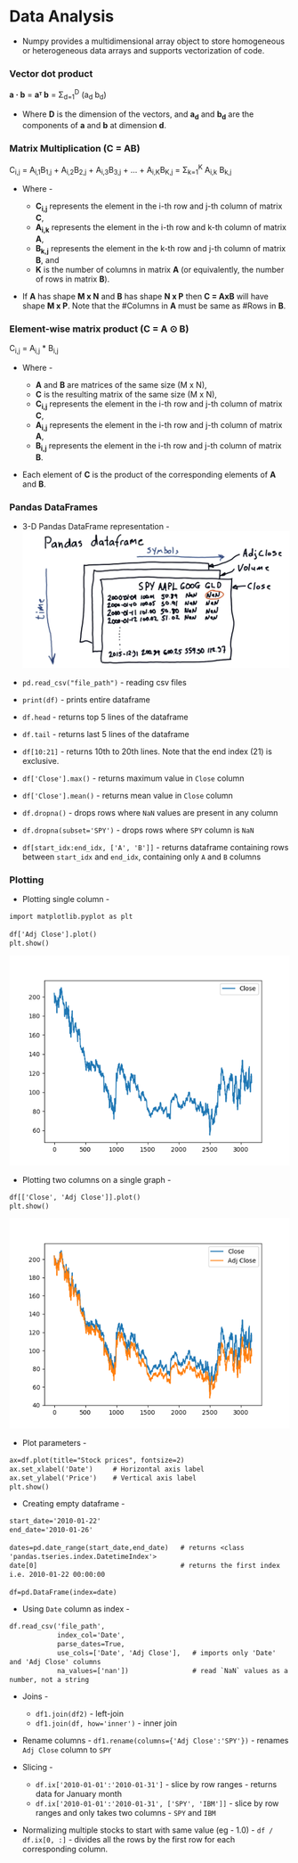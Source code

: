 # Data Analysis

- Numpy provides a multidimensional array object to store homogeneous or heterogeneous data arrays and supports vectorization of code.

### Vector dot product

**a · b** = **aᵀ b** = Σ<sub>d=1</sub><sup>D</sup> (a<sub>d</sub> b<sub>d</sub>)

- Where **D** is the dimension of the vectors, and **a<sub>d</sub>** and **b<sub>d</sub>** are the components of **a** and **b** at dimension **d**.

### Matrix Multiplication (C = AB)

C<sub>i,j</sub> = A<sub>i,1</sub>B<sub>1,j</sub> + A<sub>i,2</sub>B<sub>2,j</sub> + A<sub>i,3</sub>B<sub>3,j</sub> + ... + A<sub>i,K</sub>B<sub>K,j</sub> = Σ<sub>k=1</sub><sup>K</sup> A<sub>i,k</sub> B<sub>k,j</sub>

- Where -

  - **C<sub>i,j</sub>** represents the element in the i-th row and j-th column of matrix **C**,
  - **A<sub>i,k</sub>** represents the element in the i-th row and k-th column of matrix **A**,
  - **B<sub>k,j</sub>** represents the element in the k-th row and j-th column of matrix **B**, and
  - **K** is the number of columns in matrix **A** (or equivalently, the number of rows in matrix **B**).

- If **A** has shape **M x N** and **B** has shape **N x P** then **C = AxB** will have shape **M x P**. Note that the #Columns in **A** must be same as #Rows in **B**.

### Element-wise matrix product (C = A ⊙ B)

C<sub>i,j</sub> = A<sub>i,j</sub> \* B<sub>i,j</sub>

- Where -

  - **A** and **B** are matrices of the same size (M x N),
  - **C** is the resulting matrix of the same size (M x N),
  - **C<sub>i,j</sub>** represents the element in the i-th row and j-th column of matrix **C**,
  - **A<sub>i,j</sub>** represents the element in the i-th row and j-th column of matrix **A**,
  - **B<sub>i,j</sub>** represents the element in the i-th row and j-th column of matrix **B**.

- Each element of **C** is the product of the corresponding elements of **A** and **B**.

### Pandas DataFrames

- 3-D Pandas DataFrame representation -
  ![3-D Pandas DataFrame](assets/pandas_df.png)

- `pd.read_csv("file_path")` - reading csv files
- `print(df)` - prints entire dataframe
- `df.head` - returns top 5 lines of the dataframe
- `df.tail` - returns last 5 lines of the dataframe
- `df[10:21]` - returns 10th to 20th lines. Note that the end index (21) is exclusive.
- `df['Close'].max()` - returns maximum value in `Close` column
- `df['Close'].mean()` - returns mean value in `Close` column
- `df.dropna()` - drops rows where `NaN` values are present in any column
- `df.dropna(subset='SPY')` - drops rows where `SPY` column is `NaN`
- `df[start_idx:end_idx, ['A', 'B']]` - returns dataframe containing rows between `start_idx` and `end_idx`, containing only `A` and `B` columns

### Plotting

- Plotting single column -

```
import matplotlib.pyplot as plt

df['Adj Close'].plot()
plt.show()
```

![Plot single column](assets/plot_single_col.png)

- Plotting two columns on a single graph -

```
df[['Close', 'Adj Close']].plot()
plt.show()
```

![Plot two columns](assets/plot_two_cols.png)

- Plot parameters -

```
ax=df.plot(title="Stock prices", fontsize=2)
ax.set_xlabel('Date')     # Horizontal axis label
ax.set_ylabel('Price')    # Vertical axis label
plt.show()
```

- Creating empty dataframe -

```
start_date='2010-01-22'
end_date='2010-01-26'

dates=pd.date_range(start_date,end_date)   # returns <class 'pandas.tseries.index.DatetimeIndex'>
date[0]                                    # returns the first index i.e. 2010-01-22 00:00:00

df=pd.DataFrame(index=date)
```

- Using `Date` column as index -

```
df.read_csv('file_path',
            index_col='Date',
            parse_dates=True,
            use_cols=['Date', 'Adj Close'],   # imports only 'Date' and 'Adj Close' columns
            na_values=['nan'])                # read `NaN` values as a number, not a string
```

- Joins -

  - `df1.join(df2)` - left-join
  - `df1.join(df, how='inner')` - inner join

- Rename columns - `df1.rename(columns={'Adj Close':'SPY'})` - renames `Adj Close` column to `SPY`

- Slicing -

  - `df.ix['2010-01-01':'2010-01-31']` - slice by row ranges - returns data for January month
  - `df.ix['2010-01-01':'2010-01-31', ['SPY', 'IBM']]` - slice by row ranges and only takes two columns - `SPY` and `IBM`

- Normalizing multiple stocks to start with same value (eg - 1.0) - `df / df.ix[0, :]` - divides all the rows by the first row for each corresponding column.
